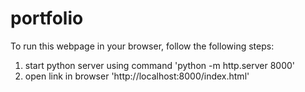 # portfolio

To run this webpage in your browser, follow the following steps:

1. start python server using command 'python -m http.server 8000'
2. open link in browser 'http://localhost:8000/index.html'